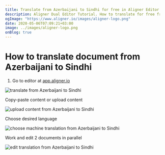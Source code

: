 ```yaml
---
title: Translate from Azerbaijani to Sindhi for free in Aligner Editor
description: Aligner Dual Editor Tutorial. How to translate for free from Azerbaijani to Sindhi. Aligner is multilingual document management platform. 
ogImage: "https://www.aligner.io/images/aligner-logo.png"
date: 2020-05-06T07:09:21+03:00
image: ../images/aligner-logo.png
onBlog: true
---
```


# How to translate document from Azerbaijani to Sindhi

1. Go to editor at [app.aligner.io](https://app.aligner.io "Aligner App web page")

![translate from Azerbaijani to Sindhi](../aligner-blank-editor.png "translate from Azerbaijani to Sindhi")

Copy-paste content or upload content

![upload content from Azerbaijani to Sindhi](../aligner-uploaded-document.png "upload content from Azerbaijani to Sindhi")

Choose desired language

![choose machine translation from Azerbaijani to Sindhi](../aligner-language-dropdown.png "choose machine translation from Azerbaijani to Sindhi")

Work and edit 2 documents in parallel

![edit translation from Azerbaijani to Sindhi](../aligner-double-sitded-editor.png "edit translation from Azerbaijani to Sindhi")

